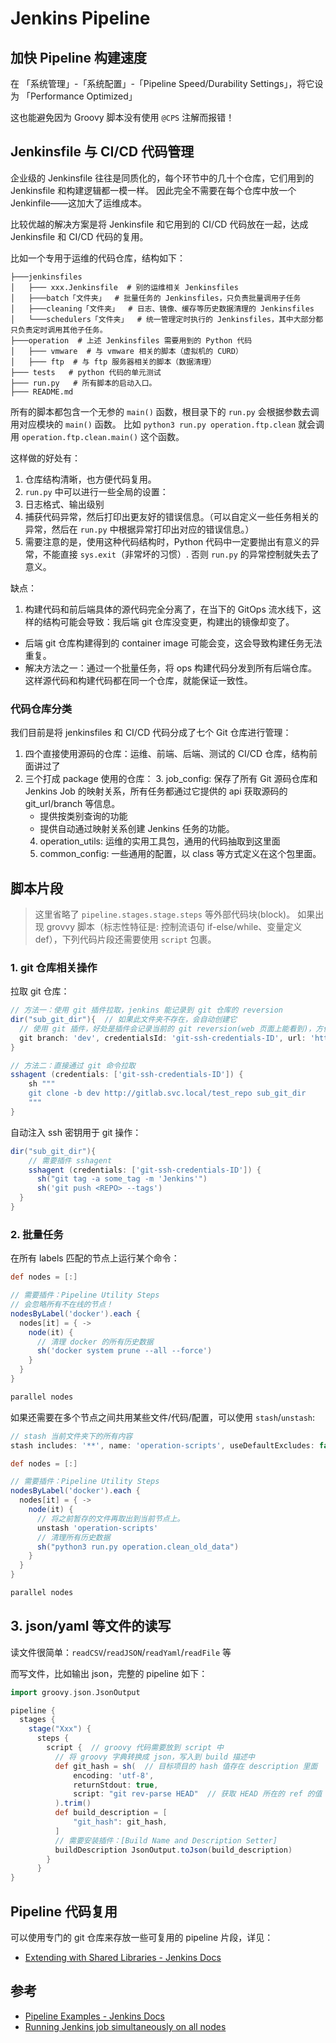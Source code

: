 # Jenkins Pipeline


## 加快 Pipeline 构建速度

在 「系统管理」-「系统配置」-「Pipeline Speed/Durability Settings」，将它设为 「Performance Optimized」

这也能避免因为 Groovy 脚本没有使用 `@CPS` 注解而报错！


## Jenkinsfile 与 CI/CD 代码管理

企业级的 Jenkinsfile 往往是同质化的，每个环节中的几十个仓库，它们用到的 Jenkinsfile 和构建逻辑都一模一样。
因此完全不需要在每个仓库中放一个 Jenkinfile——这加大了运维成本。

比较优越的解决方案是将 Jenkinsfile 和它用到的 CI/CD 代码放在一起，达成 Jenkinsfile 和 CI/CD 代码的复用。

比如一个专用于运维的代码仓库，结构如下：

```tree
├───jenkinsfiles
│   ├─── xxx.Jenkinsfile  # 别的运维相关 Jenkinsfiles
│   ├───batch「文件夹」  # 批量任务的 Jenkinsfiles，只负责批量调用子任务
│   ├───cleaning「文件夹」  # 日志、镜像、缓存等历史数据清理的 Jenkinsfiles
│   └───schedulers「文件夹」  # 统一管理定时执行的 Jenkinsfiles，其中大部分都只负责定时调用其他子任务。
├───operation  # 上述 Jenkinsfiles 需要用到的 Python 代码
│   ├─── vmware  # 与 vmware 相关的脚本（虚拟机的 CURD）
│   ├─── ftp  # 与 ftp 服务器相关的脚本（数据清理）
├─── tests   # python 代码的单元测试
├─── run.py   # 所有脚本的启动入口。
├─── README.md
```

所有的脚本都包含一个无参的 `main()` 函数，根目录下的 `run.py` 会根据参数去调用对应模块的 `main()` 函数。
比如 `python3 run.py operation.ftp.clean` 就会调用 `operation.ftp.clean.main()` 这个函数。

这样做的好处有：

1. 仓库结构清晰，也方便代码复用。
2. `run.py` 中可以进行一些全局的设置：
  1. 日志格式、输出级别
  2. 捕获代码异常，然后打印出更友好的错误信息。（可以自定义一些任务相关的异常，然后在 `run.py` 中根据异常打印出对应的错误信息。）
  3. 需要注意的是，使用这种代码结构时，Python 代码中一定要抛出有意义的异常，不能直接 `sys.exit`（非常坏的习惯）. 否则 `run.py` 的异常控制就失去了意义。


缺点：

1. 构建代码和前后端具体的源代码完全分离了，在当下的 GitOps 流水线下，这样的结构可能会导致：我后端 git 仓库没变更，构建出的镜像却变了。
  - 后端 git 仓库构建得到的 container image 可能会变，这会导致构建任务无法重复。
  - 解决方法之一：通过一个批量任务，将 ops 构建代码分发到所有后端仓库。这样源代码和构建代码都在同一个仓库，就能保证一致性。



### 代码仓库分类

我们目前是将 jenkinsfiles 和 CI/CD 代码分成了七个 Git 仓库进行管理：

1. 四个直接使用源码的仓库：运维、前端、后端、测试的 CI/CD 仓库，结构前面讲过了
1. 三个打成 package 使用的仓库：
   3. job_config: 保存了所有 Git 源码仓库和 Jenkins Job 的映射关系，所有任务都通过它提供的 api 获取源码的 git_url/branch 等信息。
      - 提供按类别查询的功能
      - 提供自动通过映射关系创建 Jenkins 任务的功能。
   4. operation_utils: 运维的实用工具包，通用的代码抽取到这里面 
   6. common_config: 一些通用的配置，以 class 等方式定义在这个包里面。


## 脚本片段

>这里省略了 `pipeline.stages.stage.steps` 等外部代码块(block)。
如果出现 grovvy 脚本（标志性特征是: 控制流语句 if-else/while、变量定义 def），下列代码片段还需要使用 `script` 包裹。


### 1. git 仓库相关操作

拉取 git 仓库：
```groovy
// 方法一：使用 git 插件拉取，jenkins 能记录到 git 仓库的 reversion
dir("sub_git_dir"){  // 如果此文件夹不存在，会自动创建它
  // 使用 git 插件，好处是插件会记录当前的 git reversion(web 页面上能看到)，方便排查。
  git branch: 'dev', credentialsId: 'git-ssh-credentials-ID', url: 'http://gitlab.svc.local/test_repo'
}

// 方法二：直接通过 git 命令拉取
sshagent (credentials: ['git-ssh-credentials-ID']) {
    sh """
    git clone -b dev http://gitlab.svc.local/test_repo sub_git_dir
    """
}
```

自动注入 ssh 密钥用于 git 操作：

```groovy
dir("sub_git_dir"){
    // 需要插件 sshagent
    sshagent (credentials: ['git-ssh-credentials-ID']) {
      sh("git tag -a some_tag -m 'Jenkins'")
      sh('git push <REPO> --tags')
  }
}
```

### 2. 批量任务

在所有 labels 匹配的节点上运行某个命令：

```groovy
def nodes = [:]

// 需要插件：Pipeline Utility Steps
// 会忽略所有不在线的节点！
nodesByLabel('docker').each {
  nodes[it] = { ->
    node(it) {
      // 清理 docker 的所有历史数据
      sh('docker system prune --all --force')
    }
  }
}

parallel nodes
```

如果还需要在多个节点之间共用某些文件/代码/配置，可以使用 `stash`/`unstash`:

```groovy
// stash 当前文件夹下的所有内容
stash includes: '**', name: 'operation-scripts', useDefaultExcludes: false

def nodes = [:]

// 需要插件：Pipeline Utility Steps
nodesByLabel('docker').each {
  nodes[it] = { ->
    node(it) {
      // 将之前暂存的文件再取出到当前节点上。
      unstash 'operation-scripts'
      // 清理所有历史数据
      sh("python3 run.py operation.clean_old_data")
    }
  }
}

parallel nodes
```

## 3. json/yaml 等文件的读写

读文件很简单：`readCSV`/`readJSON`/`readYaml`/`readFile` 等

而写文件，比如输出 json，完整的 pipeline 如下：

```groovy
import groovy.json.JsonOutput

pipeline {
  stages {
    stage("Xxx") {
      steps {
        script {  // groovy 代码需要放到 script 中
          // 将 groovy 字典转换成 json，写入到 build 描述中
          def git_hash = sh(  // 目标项目的 hash 值存在 description 里面
              encoding: 'utf-8',
              returnStdout: true,
              script: "git rev-parse HEAD"  // 获取 HEAD 所在的 ref 的值
          ).trim()
          def build_description = [
              "git_hash": git_hash,
          ]
          // 需要安装插件：[Build Name and Description Setter]
          buildDescription JsonOutput.toJson(build_description)
        }
      }
}
```

## Pipeline 代码复用

可以使用专门的 git 仓库来存放一些可复用的 pipeline 片段，详见：

- [Extending with Shared Libraries - Jenkins Docs](https://www.jenkins.io/doc/book/pipeline/shared-libraries/)


## 参考

- [Pipeline Examples - Jenkins Docs](https://jenkins.io/doc/pipeline/examples)
- [Running Jenkins job simultaneously on all nodes](https://stackoverflow.com/questions/17286614/running-jenkins-job-simultaneously-on-all-nodes#answer-61692506)
